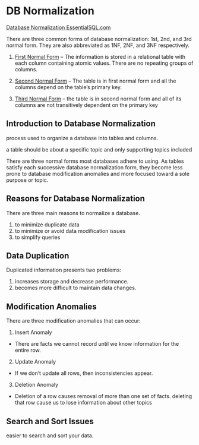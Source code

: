 # **DB Normalization**

[Database Normalization EssentialSQL.com](https://www.essentialsql.com/get-ready-to-learn-sql-database-normalization-explained-in-simple-english/)

There are three common forms of database normalization: 1st, 2nd, and 3rd normal form. They are also abbreviated as 1NF, 2NF, and 3NF respectively.

1. [First Normal Form](https://www.essentialsql.com/get-ready-to-learn-sql-8-database-first-normal-form-explained-in-simple-english/) – The information is stored in a relational table with each column containing atomic values. There are no repeating groups of columns.

2. [Second Normal Form](https://www.essentialsql.com/get-ready-to-learn-sql-10-database-second-normal-form-explained-in-simple-english/) – The table is in first normal form and all the columns depend on the table’s primary key.

3. [Third Normal Form](https://www.essentialsql.com/get-ready-to-learn-sql-11-database-third-normal-form-explained-in-simple-english/) – the table is in second normal form and all of its columns are not transitively dependent on the primary key

## **Introduction to Database Normalization**

process used to organize a database into tables and columns.

a table should be about a specific topic and only supporting topics included

There are three normal forms most databases adhere to using. As tables satisfy each successive database normalization form, they become less prone to database modification anomalies and more focused toward a sole purpose or topic.

## **Reasons for Database Normalization**

There are three main reasons to normalize a database.

1. to minimize duplicate data
2. to minimize or avoid data modification issues
3. to simplify queries

## **Data Duplication**

Duplicated information presents two problems:
1. increases storage and decrease performance.
2.  becomes more difficult to maintain data changes.

## **Modification Anomalies**

There are three modification anomalies that can occur:
1. Insert Anomaly
  - There are facts we cannot record until we know information for the entire row.
2. Update Anomaly
  - If we don’t update all rows, then inconsistencies appear.
3. Deletion Anomaly
  - Deletion of a row causes removal of more than one set of facts. deleting that row cause us to lose information about other topics

## **Search and Sort Issues**

easier to search and sort your data.

